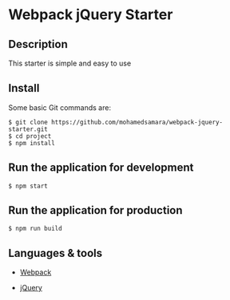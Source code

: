 # Webpack jQuery Starter

## Description

This starter is simple and easy to use

## Install

Some basic Git commands are:

```
$ git clone https://github.com/mohamedsamara/webpack-jquery-starter.git
$ cd project
$ npm install

```

## Run the application for development

```
$ npm start

```

## Run the application for production

```
$ npm run build

```


## Languages & tools

- [Webpack](https://webpack.js.org/)

- [jQuery](https://jquery.com/)

